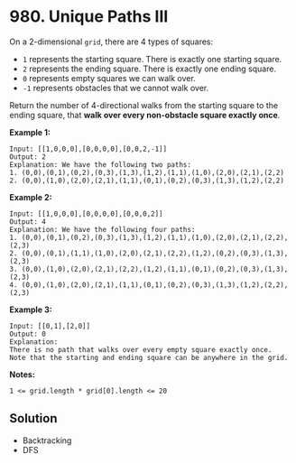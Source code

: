 # 980. Unique Paths III
On a 2-dimensional ```grid```, there are 4 types of squares:

- ```1``` represents the starting square.  There is exactly one starting square.
- ```2``` represents the ending square.  There is exactly one ending square.
- ```0``` represents empty squares we can walk over.
- ```-1``` represents obstacles that we cannot walk over.

Return the number of 4-directional walks from the starting square to the ending square, that __walk over every non-obstacle square exactly once__.

__Example 1:__
```
Input: [[1,0,0,0],[0,0,0,0],[0,0,2,-1]]
Output: 2
Explanation: We have the following two paths:
1. (0,0),(0,1),(0,2),(0,3),(1,3),(1,2),(1,1),(1,0),(2,0),(2,1),(2,2)
2. (0,0),(1,0),(2,0),(2,1),(1,1),(0,1),(0,2),(0,3),(1,3),(1,2),(2,2)
```

__Example 2:__
```
Input: [[1,0,0,0],[0,0,0,0],[0,0,0,2]]
Output: 4
Explanation: We have the following four paths:
1. (0,0),(0,1),(0,2),(0,3),(1,3),(1,2),(1,1),(1,0),(2,0),(2,1),(2,2),(2,3)
2. (0,0),(0,1),(1,1),(1,0),(2,0),(2,1),(2,2),(1,2),(0,2),(0,3),(1,3),(2,3)
3. (0,0),(1,0),(2,0),(2,1),(2,2),(1,2),(1,1),(0,1),(0,2),(0,3),(1,3),(2,3)
4. (0,0),(1,0),(2,0),(2,1),(1,1),(0,1),(0,2),(0,3),(1,3),(1,2),(2,2),(2,3)
```

__Example 3:__
```
Input: [[0,1],[2,0]]
Output: 0
Explanation:
There is no path that walks over every empty square exactly once.
Note that the starting and ending square can be anywhere in the grid.
```

__Notes:__
```
1 <= grid.length * grid[0].length <= 20
```

## Solution
- Backtracking
- DFS
